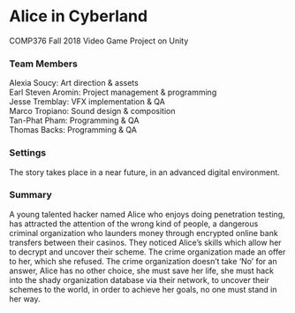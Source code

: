 # Alice in Cyberland
COMP376 Fall 2018 Video Game Project on Unity    
### Team Members
Alexia Soucy: Art direction & assets  
Earl Steven Aromin: Project management & programming    
Jesse Tremblay: VFX implementation & QA  
Marco Tropiano: Sound design & composition  
Tan-Phat Pham: Programming & QA  
Thomas Backs: Programming & QA  
### Settings
The story takes place in a near future, in an advanced digital environment.    

### Summary
A young talented hacker named Alice who enjoys doing penetration testing, has attracted the attention of the wrong kind of people, a dangerous criminal organization who launders money through encrypted online bank transfers between their casinos. They noticed Alice’s skills which allow her to decrypt and uncover their scheme. The crime organization made an offer to her, which she refused. The crime organization doesn’t take ‘No’ for an answer, Alice has no other choice, she must save her life, she must hack into the shady organization database via their network, to uncover their schemes to the world, in order to achieve her goals, no one must stand in her way.


